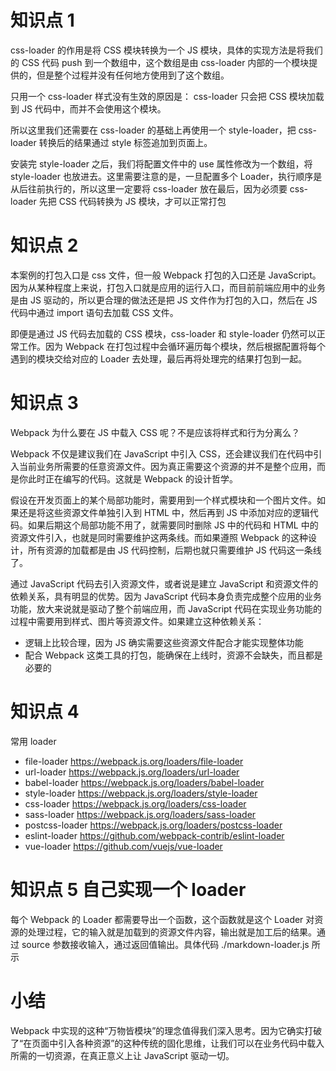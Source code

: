 # 知识点 1

css-loader 的作用是将 CSS 模块转换为一个 JS 模块，具体的实现方法是将我们的 CSS 代码 push 到一个数组中，这个数组是由 css-loader 内部的一个模块提供的，但是整个过程并没有任何地方使用到了这个数组。

只用一个 css-loader 样式没有生效的原因是： css-loader 只会把 CSS 模块加载到 JS 代码中，而并不会使用这个模块。

所以这里我们还需要在 css-loader 的基础上再使用一个 style-loader，把 css-loader 转换后的结果通过 style 标签追加到页面上。

安装完 style-loader 之后，我们将配置文件中的 use 属性修改为一个数组，将 style-loader 也放进去。这里需要注意的是，一旦配置多个 Loader，执行顺序是从后往前执行的，所以这里一定要将 css-loader 放在最后，因为必须要 css-loader 先把 CSS 代码转换为 JS 模块，才可以正常打包

# 知识点 2

本案例的打包入口是 css 文件，但一般 Webpack 打包的入口还是 JavaScript。因为从某种程度上来说，打包入口就是应用的运行入口，而目前前端应用中的业务是由 JS 驱动的，所以更合理的做法还是把 JS 文件作为打包的入口，然后在 JS 代码中通过 import 语句去加载 CSS 文件。

即便是通过 JS 代码去加载的 CSS 模块，css-loader 和 style-loader 仍然可以正常工作。因为 Webpack 在打包过程中会循环遍历每个模块，然后根据配置将每个遇到的模块交给对应的 Loader 去处理，最后再将处理完的结果打包到一起。

# 知识点 3

Webpack 为什么要在 JS 中载入 CSS 呢？不是应该将样式和行为分离么？

Webpack 不仅是建议我们在 JavaScript 中引入 CSS，还会建议我们在代码中引入当前业务所需要的任意资源文件。因为真正需要这个资源的并不是整个应用，而是你此时正在编写的代码。这就是 Webpack 的设计哲学。

假设在开发页面上的某个局部功能时，需要用到一个样式模块和一个图片文件。如果还是将这些资源文件单独引入到 HTML 中，然后再到 JS 中添加对应的逻辑代码。如果后期这个局部功能不用了，就需要同时删除 JS 中的代码和 HTML 中的资源文件引入，也就是同时需要维护这两条线。而如果遵照 Webpack 的这种设计，所有资源的加载都是由 JS 代码控制，后期也就只需要维护 JS 代码这一条线了。

通过 JavaScript 代码去引入资源文件，或者说是建立 JavaScript 和资源文件的依赖关系，具有明显的优势。因为 JavaScript 代码本身负责完成整个应用的业务功能，放大来说就是驱动了整个前端应用，而 JavaScript 代码在实现业务功能的过程中需要用到样式、图片等资源文件。如果建立这种依赖关系：

- 逻辑上比较合理，因为 JS 确实需要这些资源文件配合才能实现整体功能
- 配合 Webpack 这类工具的打包，能确保在上线时，资源不会缺失，而且都是必要的

# 知识点 4

常用 loader

- file-loader https://webpack.js.org/loaders/file-loader
- url-loader https://webpack.js.org/loaders/url-loader
- babel-loader https://webpack.js.org/loaders/babel-loader
- style-loader https://webpack.js.org/loaders/style-loader
- css-loader https://webpack.js.org/loaders/css-loader
- sass-loader https://webpack.js.org/loaders/sass-loader
- postcss-loader https://webpack.js.org/loaders/postcss-loader
- eslint-loader https://github.com/webpack-contrib/eslint-loader
- vue-loader https://github.com/vuejs/vue-loader

# 知识点 5 自己实现一个 loader

每个 Webpack 的 Loader 都需要导出一个函数，这个函数就是这个 Loader 对资源的处理过程，它的输入就是加载到的资源文件内容，输出就是加工后的结果。通过 source 参数接收输入，通过返回值输出。具体代码 ./markdown-loader.js 所示

# 小结

Webpack 中实现的这种“万物皆模块”的理念值得我们深入思考。因为它确实打破了“在页面中引入各种资源”的这种传统的固化思维，让我们可以在业务代码中载入所需的一切资源，在真正意义上让 JavaScript 驱动一切。

